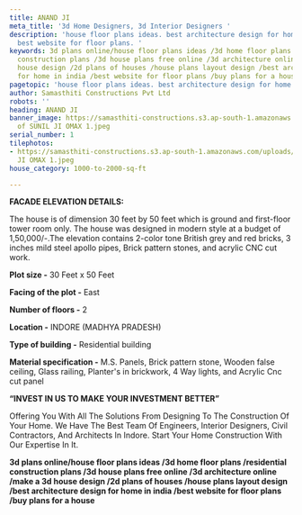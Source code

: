 ```yaml
---
title: ANAND JI
meta_title: '3d Home Designers, 3d Interior Designers '
description: 'house floor plans ideas. best architecture design for home in india.
  best website for floor plans. '
keywords: 3d plans online/house floor plans ideas /3d home floor plans /residential
  construction plans /3d house plans free online /3d architecture online /make a 3d
  house design /2d plans of houses /house plans layout design /best architecture design
  for home in india /best website for floor plans /buy plans for a house
pagetopic: 'house floor plans ideas. best architecture design for home in india. '
author: Samasthiti Constructions Pvt Ltd
robots: ''
heading: ANAND JI
banner_image: https://samasthiti-constructions.s3.ap-south-1.amazonaws.com/uploads/Copy
  of SUNIL JI OMAX 1.jpeg
serial_number: 1
tilephotos:
- https://samasthiti-constructions.s3.ap-south-1.amazonaws.com/uploads/Copy of SUNIL
  JI OMAX 1.jpeg
house_category: 1000-to-2000-sq-ft

---
```

**FACADE ELEVATION DETAILS:**

The house is of dimension 30 feet by 50 feet which is ground and first-floor tower room only. The house was designed in modern style at a budget of 1,50,000/-.The elevation contains 2-color tone British grey and red bricks, 3 inches mild steel apollo pipes, Brick pattern stones, and acrylic CNC cut work.

**Plot size -** 30 Feet x 50 Feet

**Facing of the plot -** East

**Number of floors -** 2

**Location -** INDORE (MADHYA PRADESH)

**Type of building -** Residential building

**Material specification -** M.S. Panels, Brick pattern stone, Wooden false ceiling, Glass railing, Planter's in brickwork, 4 Way lights, and Acrylic Cnc cut panel

**“INVEST IN US TO MAKE YOUR INVESTMENT BETTER”**

Offering You With All The Solutions From Designing To The Construction Of Your Home. We Have The Best Team Of Engineers, Interior Designers, Civil Contractors, And Architects In Indore. Start Your Home Construction With Our Expertise In It.

**3d plans online/house floor plans ideas /3d home floor plans /residential construction plans /3d house plans free online /3d architecture online /make a 3d house design /2d plans of houses /house plans layout design /best architecture design for home in india /best website for floor plans /buy plans for a house**